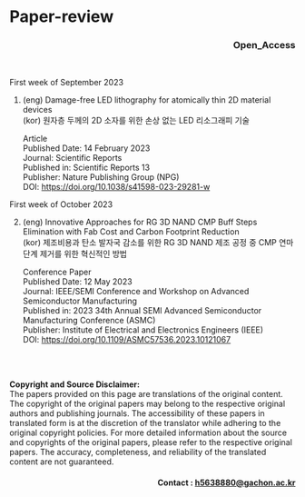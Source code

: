 # Paper-review

<div align="right">
  
### Open_Access

</div>

</br>

First week of September 2023

1. (eng) Damage-free LED lithography for atomically thin 2D material devices  
   (kor) 원자층 두께의 2D 소자를 위한 손상 없는 LED 리소그래피 기술

   Article  
   Published Date: 14 February 2023  
   Journal: Scientific Reports  
   Published in: Scientific Reports 13  
   Publisher: Nature Publishing Group (NPG)  
   DOI: https://doi.org/10.1038/s41598-023-29281-w   

First week of October 2023

2. (eng) Innovative Approaches for RG 3D NAND CMP Buff Steps Elimination with Fab Cost and Carbon Footprint Reduction  
   (kor) 제조비용과 탄소 발자국 감소를 위한 RG 3D NAND 제조 공정 중 CMP 연마 단계 제거를 위한 혁신적인 방법

   Conference Paper  
   Published Date: 12 May 2023  
   Journal: IEEE/SEMI Conference and Workshop on Advanced Semiconductor Manufacturing  
   Published in: 2023 34th Annual SEMI Advanced Semiconductor Manufacturing Conference (ASMC)  
   Publisher: Institute of Electrical and Electronics Engineers (IEEE)  
   DOI: https://doi.org/10.1109/ASMC57536.2023.10121067
   
</br>
</br>

**Copyright and Source Disclaimer:**  
The papers provided on this page are translations of the original content. The copyright of the original papers may belong to the respective original authors and publishing journals. The accessibility of these papers in translated form is at the discretion of the translator while adhering to the original copyright policies. For more detailed information about the source and copyrights of the original papers, please refer to the respective original papers. The accuracy, completeness, and reliability of the translated content are not guaranteed.  

<div align="right">
  
#### Contact : h5638880@gachon.ac.kr

</div>
